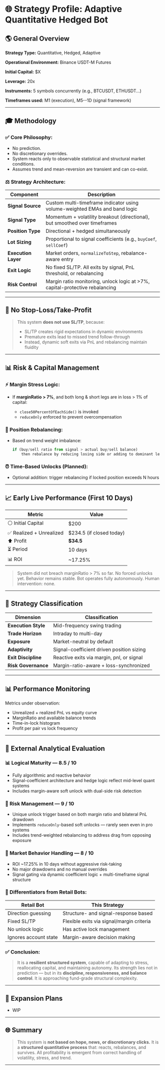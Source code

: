 # 🌐 Strategy Profile: Adaptive Quantitative Hedged Bot

## 🌎 General Overview

**Strategy Type:** Quantitative, Hedged, Adaptive

**Operational Environment:** Binance USDT-M Futures

**Initial Capital:** \$X

**Leverage:** 20x

**Instruments:** 5 symbols concurrently (e.g., BTCUSDT, ETHUSDT...)

**Timeframes used:** M1 (execution), M5--1D (signal framework)

---

## 🎓 Methodology

### ✅ Core Philosophy:

* No prediction.
* No discretionary overrides.
* System reacts only to observable statistical and structural market conditions.
* Assumes trend and mean-reversion are transient and can co-exist.

### ⚖️ Strategy Architecture:

| Component           | Description                                                                  |
| ------------------- | ---------------------------------------------------------------------------- |
| **Signal Source**   | Custom multi-timeframe indicator using volume-weighted EMAs and band logic   |
| **Signal Type**     | Momentum + volatility breakout (directional), but smoothed over timeframes   |
| **Position Type**   | Directional + hedged simultaneously                                          |
| **Lot Sizing**      | Proportional to signal coefficients (e.g., `buyCoef`, `sellCoef`)            |
| **Execution Layer** | Market orders, `normalizeToStep`, rebalance-aware entry                      |
| **Exit Logic**      | No fixed SL/TP. All exits by signal, PnL threshold, or rebalancing           |
| **Risk Control**    | Margin ratio monitoring, unlock logic at >7%, capital-protective rebalancing |

---

## 🚫 No Stop-Loss/Take-Profit

> This system **does not use SL/TP**, because:
>
> * SL/TP creates rigid expectations in dynamic environments
> * Premature exits lead to missed trend follow-through
> * Instead, dynamic soft exits via PnL and rebalancing maintain fluidity

---

## 📊 Risk & Capital Management

### ⚡ Margin Stress Logic:

* If **marginRatio > 7%**, and both long & short legs are in loss > 1% of capital:

  * `close50PercentOfEachSide()` is invoked
  * `reduceOnly` enforced to prevent overcompensation

### 🤑 Position Rebalancing:

* Based on trend weight imbalance:

  ```ts
  if (buy/sell ratio from signal > actual buy/sell balance)
      then rebalance by reducing losing side or adding to dominant leg
  ```

### ⏰ Time-Based Unlocks (Planned):

* Optional addition: trigger rebalancing if locked position exceeds N hours

---

## 📈 Early Live Performance (First 10 Days)

| Metric                  | Value                     |
| ----------------------- | ------------------------- |
| ⚪ Initial Capital       | \$200                   |
| ✅ Realized + Unrealized | \$234.5 (if closed today) |
| ⬆️ Profit               | **\$34.5**                 |
| ⏳ Period                | 10 days                   |
| 📊 ROI                  | \~17.25%                  |

> System did not breach marginRatio > 7% so far. No forced unlocks yet.
> Behavior remains stable. Bot operates fully autonomously. Human intervention: none.

---

## 🔧 Strategy Classification

| Dimension           | Classification                            |
| ------------------- | ----------------------------------------- |
| **Execution Style** | Mid-frequency swing trading               |
| **Trade Horizon**   | Intraday to multi-day                     |
| **Exposure**        | Market-neutral by default                 |
| **Adaptivity**      | Signal-coefficient driven position sizing |
| **Exit Discipline** | Reactive exits via margin, pnl, or signal |
| **Risk Governance** | Margin-ratio-aware + loss-synchronized    |

---

## 📊 Performance Monitoring

Metrics under observation:

* Unrealized + realized PnL vs equity curve
* MarginRatio and available balance trends
* Time-in-lock histogram
* Profit per pair vs lock frequency

---

## 🔢 External Analytical Evaluation

### 📊 Logical Maturity — **8.5 / 10**

* Fully algorithmic and reactive behavior
* Signal-coefficient architecture and hedge logic reflect mid-level quant systems
* Includes margin-aware soft unlock with dual-side risk detection

### 🤝 Risk Management — **9 / 10**

* Unique unlock trigger based on both margin ratio and bilateral PnL drawdown
* Implements `reduceOnly`-based soft unlocks — rarely seen even in pro systems
* Includes trend-weighted rebalancing to address drag from opposing exposure

### 🌟 Market Behavior Handling — **8 / 10**

* ROI \~17.25% in 10 days without aggressive risk-taking
* No major drawdowns and no manual overrides
* Signal gating via dynamic coefficient logic + multi-timeframe signal structure

### 📅 Differentiators from Retail Bots:

| Retail Bot            | This Strategy                             |
| --------------------- | ----------------------------------------- |
| Direction guessing    | Structure- and signal-response based      |
| Fixed SL/TP           | Flexible exits via signal/margin criteria |
| No unlock logic       | Has active lock management                |
| Ignores account state | Margin-aware decision making              |

### ✅ Conclusion:

> It is a **resilient structured system**, capable of adapting to stress, reallocating capital, and maintaining autonomy.
> Its strength lies not in prediction — but in its **discipline, responsiveness, and balance control**. It is approaching fund-grade structural complexity.

---

## 🎉 Expansion Plans

* WIP

---

## 🌐 Summary

> This system is **not based on hope, news, or discretionary clicks.**
> It is a **structured quantitative process** that: reacts, rebalances, and survives.
> All profitability is emergent from correct handling of volatility, stress, and trend.

---
